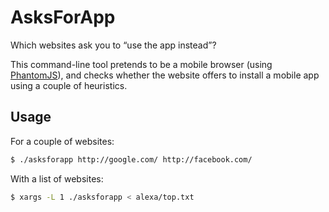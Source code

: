 # AsksForApp
Which websites ask you to “use the app instead”?

This command-line tool pretends to be a mobile browser (using [PhantomJS](http://phantomjs.org/)),
and checks whether the website offers to install a mobile app using a couple of heuristics.

## Usage
For a couple of websites:
```bash
$ ./asksforapp http://google.com/ http://facebook.com/
```

With a list of websites:
```bash
$ xargs -L 1 ./asksforapp < alexa/top.txt
```
